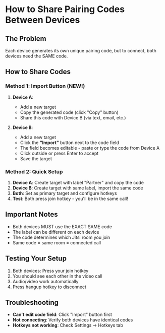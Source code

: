 # How to Share Pairing Codes Between Devices

## The Problem
Each device generates its own unique pairing code, but to connect, both devices need the SAME code.

## How to Share Codes

### Method 1: Import Button (NEW!)
1. **Device A**: 
   - Add a new target
   - Copy the generated code (click "Copy" button)
   - Share this code with Device B (via text, email, etc.)

2. **Device B**:
   - Add a new target
   - Click the **"Import"** button next to the code field
   - The field becomes editable - paste or type the code from Device A
   - Click outside or press Enter to accept
   - Save the target

### Method 2: Quick Setup
1. **Device A**: Create target with label "Partner" and copy the code
2. **Device B**: Create target with same label, import the same code
3. **Both**: Set as primary target and configure hotkeys
4. **Test**: Both press join hotkey - you'll be in the same call!

## Important Notes
- Both devices MUST use the EXACT SAME code
- The label can be different on each device
- The code determines which Jitsi room you join
- Same code = same room = connected call

## Testing Your Setup
1. Both devices: Press your join hotkey
2. You should see each other in the video call
3. Audio/video work automatically
4. Press hangup hotkey to disconnect

## Troubleshooting
- **Can't edit code field**: Click "Import" button first
- **Not connecting**: Verify both devices have identical codes
- **Hotkeys not working**: Check Settings → Hotkeys tab
